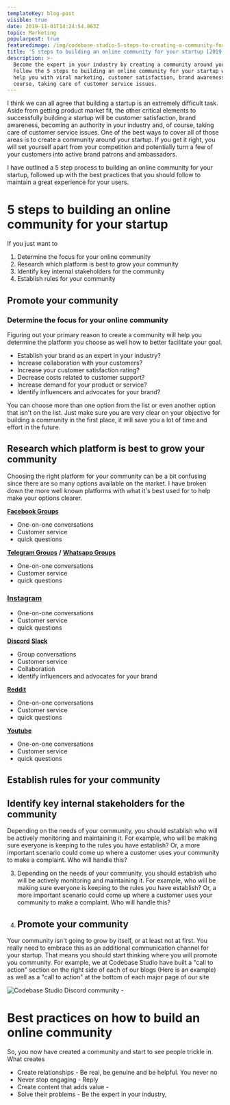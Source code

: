 ```yaml
---
templateKey: blog-post
visible: true
date: 2019-11-01T14:24:54.863Z
topic: Marketing
popularpost: true
featuredimage: /img/codebase-studio-5-steps-to-creating-a-community-for-your-startup.jpg
title: '5 steps to building an online community for your startup [2019 guide]'
description: >-
  Become the expert in your industry by creating a community around your brand.
  Follow the 5 steps to building an online community for your startup which will
  help you with viral marketing, customer satisfaction, brand awareness, of
  course, taking care of customer service issues.
---
```

I think we can all agree that building a startup is an extremely difficult task. Aside from getting product market fit, the other critical elements to successfully building a startup will be customer satisfaction, brand awareness, becoming an authority in your industry and, of course, taking care of customer service issues. One of the best ways to cover all of those areas is to create a community around your startup. If you get it right, you will set yourself apart from your competition and potentially turn a few of your customers into active brand patrons and ambassadors. 

I have outlined a 5 step process to building an online community for your startup, followed up with the best practices that you should follow to maintain a great experience for your users.

# 5 steps to building an online community for your startup

If you just want to 

1. Determine the focus for your online community
2. Research which platform is best to grow your community
3. Identify key internal stakeholders for the community
4. Establish rules for your community

## Promote your community

### Determine the focus for your online community

Figuring out your primary reason to create a community will help you determine the platform you choose as well how to better facilitate your goal.

* Establish your brand as an expert in your industry?
* Increase collaboration with your customers?
* Increase your customer satisfaction rating?
* Decrease costs related to customer support?
* Increase demand for your product or service?
* Identify influencers and advocates for your brand?

You can choose more than one option from the list or even another option that isn't on the list. Just make sure you are very clear on your objective for building a community in the first place, it will save you a lot of time and effort in the future.

## Research which platform is best to grow your community

Choosing the right platform for your community can be a bit confusing since there are so many options available on the market. I have broken down the more well known platforms with what it's best used for to help make your options clearer.

[**Facebook Groups**](https://www.facebook.com/help/167970719931213)

* One-on-one conversations 
* Customer service
* quick questions

[**Telegram Groups**](https://telegram.org/faq#q-how-do-i-create-a-group) **/** [**Whatsapp Groups**](https://faq.whatsapp.com/en/android/26000123/?category=5245251)

* One-on-one conversations
* Customer service
* quick questions

### [**Instagram**](https://business.instagram.com/getting-started)

* One-on-one conversations
* Customer service
* quick questions

[**Discord**](https://support.discordapp.com/hc/en-us/articles/204849977-How-do-I-create-a-server-) [**Slack**](https://slack.com/intl/en-br/help/articles/206845317-create-a-slack-workspace)

* Group conversations
* Customer service
* Collaboration
* Identify influencers and advocates for your brand

[**Reddit**](https://www.reddit.com/subreddits/create)

* One-on-one conversations
* Customer service
* quick questions

[**Youtube**](https://support.google.com/youtube/answer/1646861?hl=en)

* One-on-one conversations
* Customer service
* quick questions



## Establish rules for your community



## Identify key internal stakeholders for the community

Depending on the needs of your community, you should establish who will be actively monitoring and maintaining it. For example, who will be making sure everyone is keeping to the rules you have establish? Or, a more important scenario could come up where a customer uses your community to make a complaint. Who will handle this?

3. Depending on the needs of your community, you should establish who will be actively monitoring and maintaining it. For example, who will be making sure everyone is keeping to the rules you have establish? Or, a more important scenario could come up where a customer uses your community to make a complaint. Who will handle this? 



3. ## Promote your community

Your community isn't going to grow by itself, or at least not at first. You really need to embrace this as an additional communication channel for your startup. That means you should start thinking where you will promote you community. For example, we at Codebase Studio have built a "call to action" section on the right side of each of our blogs (Here is an example) as well as a "call to action" at the bottom of each major page of our site 

![Codebase Studio Discord community - ](/img/codebase-discord-community.png)

# Best practices on how to build an online community

So, you now have created a community and start to see people trickle in. What creates 

* Create relationships - Be real, be genuine and be helpful. You never no
* Never stop engaging - Reply 
* Create content that adds value - 
* Solve their problems - Be the expert in your industry,
